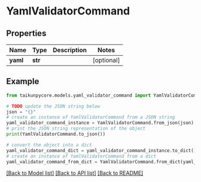 # YamlValidatorCommand


## Properties

Name | Type | Description | Notes
------------ | ------------- | ------------- | -------------
**yaml** | **str** |  | [optional] 

## Example

```python
from taikunpycore.models.yaml_validator_command import YamlValidatorCommand

# TODO update the JSON string below
json = "{}"
# create an instance of YamlValidatorCommand from a JSON string
yaml_validator_command_instance = YamlValidatorCommand.from_json(json)
# print the JSON string representation of the object
print(YamlValidatorCommand.to_json())

# convert the object into a dict
yaml_validator_command_dict = yaml_validator_command_instance.to_dict()
# create an instance of YamlValidatorCommand from a dict
yaml_validator_command_from_dict = YamlValidatorCommand.from_dict(yaml_validator_command_dict)
```
[[Back to Model list]](../README.md#documentation-for-models) [[Back to API list]](../README.md#documentation-for-api-endpoints) [[Back to README]](../README.md)


